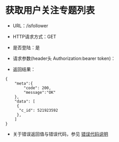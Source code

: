 # 获取用户关注专题列表

- URL：/isfollower 

- HTTP请求方式：GET

- 是否登陆：是

- 请求参数(header头 Authorization:bearer token)：

- 返回结果：

```
{
    "meta":{
        "code": 200,
        "message":"OK"
    },
    "data": [
     {
      "c_id": 521923592
     },
    ]   
}

```

- 关于错误返回值与错误代码，参见 [错误代码说明](../README.md)